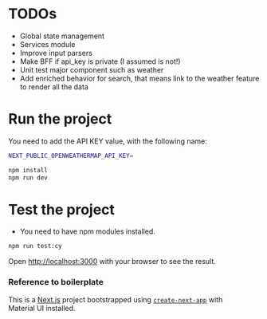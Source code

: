 # TODOs

- Global state management
- Services module
- Improve input parsers
- Make BFF if api_key is private (I assumed is not!)
- Unit test major component such as weather
- Add enriched behavior for search, that means link to the weather feature to render all the data

# Run the project

You need to add the API KEY value, with the following name:

```bash
NEXT_PUBLIC_OPENWEATHERMAP_API_KEY=
```

```bash
npm install
npm run dev
```

# Test the project

- You need to have npm modules installed.

```bash
npm run test:cy
```

Open [http://localhost:3000](http://localhost:3000) with your browser to see the result.

### Reference to boilerplate

This is a [Next.js](https://nextjs.org/) project bootstrapped using [`create-next-app`](https://github.com/vercel/next.js/tree/HEAD/packages/create-next-app) with Material UI installed.
